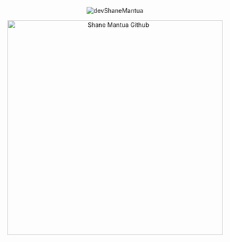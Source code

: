 <p align="center"> <img src="https://komarev.com/ghpvc/?username=MoiraValentina&style=for-the-badge" alt="devShaneMantua"/> </p>

<div align="center">
  <img width="500" src="https://media4.giphy.com/media/v1.Y2lkPTc5MGI3NjExZTFhbHd3bnM5Y29hZnloMXgxMG00MzhmcW4yenUwNG93NGNhYzVrNSZlcD12MV9pbnRlcm5hbF9naWZfYnlfaWQmY3Q9cw/NgurY1o4z080Jfoyzw/giphy.gif" alt="Shane Mantua Github"  >
</div>
